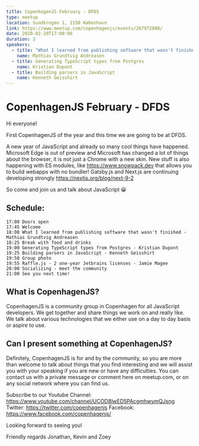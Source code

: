 ```yaml
---
title: CopenhagenJS February - DFDS
type: meetup
location: Sundkrogen 1, 2150 København
link: https://www.meetup.com/copenhagenjs/events/267972088/
date: 2020-02-20T17:00:00
duration: 3
speakers:
  - title: "What I learned from publishing software that wasn't finished"
    name: Mathias Grundtvig Andreasen
  - title: Generating TypeScript types from Postgres
    name: Kristian Dupont
  - title: Building parsers in JavaScript
    name: Kenneth Geisshirt
---
```


# CopenhagenJS February - DFDS

Hi everyone!

First CopenhagenJS of the year and this time we are going to be at DFDS.

A new year of JavaScript and already so many cool things have happened. Microsoft Edge is out of preview and Microsoft has changed a lot of things about the browser, it is not just a Chrome with a new skin.
New stuff is also happening with ES modules, like https://www.snowpack.dev that allows you to build webapps with no bundler! Gatsby.js and Next.js are continuing developing strongly https://nextjs.org/blog/next-9-2

So come and join us and talk about JavaScript 😀

## Schedule:

    17:00 Doors open
    17:45 Welcome
    18:00 What I learned from publishing software that wasn't finished - Mathias Grundtvig Andreasen
    18:25 Break with food and drinks
    19:00 Generating TypeScript types from Postgres - Kristian Dupont
    19:25 Building parsers in JavaScript - Kenneth Geisshirt
    19:50 Group photo
    19:55 Raffle.js - 2 one-year Jetbrains licenses - Jamie Magee
    20:00 Socializing - meet the community
    21:00 See you next time!

## What is CopenhagenJS?

CopenhagenJS is a community group in Copenhagen for all JavaScript developers. We get together and share things we work on and really like. We talk about various technologies that we either use on a day to day basis or aspire to use.

## Can I present something at CopenhagenJS?

Definitely, CopenhagenJS is for and by the community, so you are more than welcome to talk about things that you find interesting and we will assist you with your speaking if you are new or have any difficulties. You can contact us with a private message or comment here on meetup.com, or on any social network where you can find us.

Subscribe to our Youtube Channel: https://www.youtube.com/channel/UCOD8lwED5PAcgmhwymQJsng
Twitter: https://twitter.com/copenhagenjs
Facebook: https://www.facebook.com/copenhagenjs/

Looking forward to seeing you!

Friendly regards
Jonathan, Kevin and Zoey
